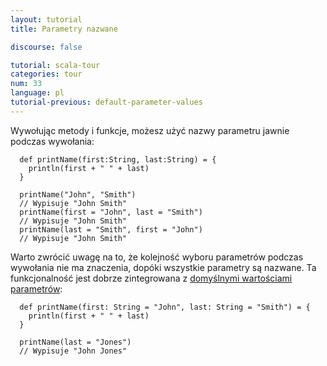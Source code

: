 ```yaml
---
layout: tutorial
title: Parametry nazwane

discourse: false

tutorial: scala-tour
categories: tour
num: 33
language: pl
tutorial-previous: default-parameter-values
---
```


Wywołując metody i funkcje, możesz użyć nazwy parametru jawnie podczas wywołania:

```tut
  def printName(first:String, last:String) = {
    println(first + " " + last)
  }

  printName("John", "Smith")
  // Wypisuje "John Smith"
  printName(first = "John", last = "Smith")
  // Wypisuje "John Smith"
  printName(last = "Smith", first = "John")
  // Wypisuje "John Smith"
```

Warto zwrócić uwagę na to, że kolejność wyboru parametrów podczas wywołania nie ma znaczenia, dopóki wszystkie parametry są nazwane. Ta funkcjonalność jest dobrze zintegrowana z [domyślnymi wartościami parametrów](default-parameter-values.html):

```tut
  def printName(first: String = "John", last: String = "Smith") = {
    println(first + " " + last)
  }

  printName(last = "Jones")
  // Wypisuje "John Jones"
```
